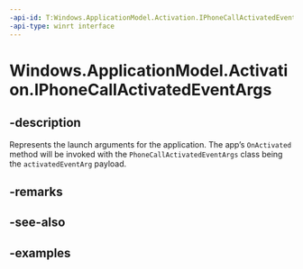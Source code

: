 ```yaml
---
-api-id: T:Windows.ApplicationModel.Activation.IPhoneCallActivatedEventArgs
-api-type: winrt interface
---
```


# Windows.ApplicationModel.Activation.IPhoneCallActivatedEventArgs

<!--
public interface IPhoneCallActivatedEventArgs : Windows.ApplicationModel.Activation.IActivatedEventArgs
-->


## -description

Represents the launch arguments for the application. The app’s `OnActivated` method will be invoked with the `PhoneCallActivatedEventArgs` class being the `activatedEventArg` payload.


## -remarks

## -see-also

## -examples


